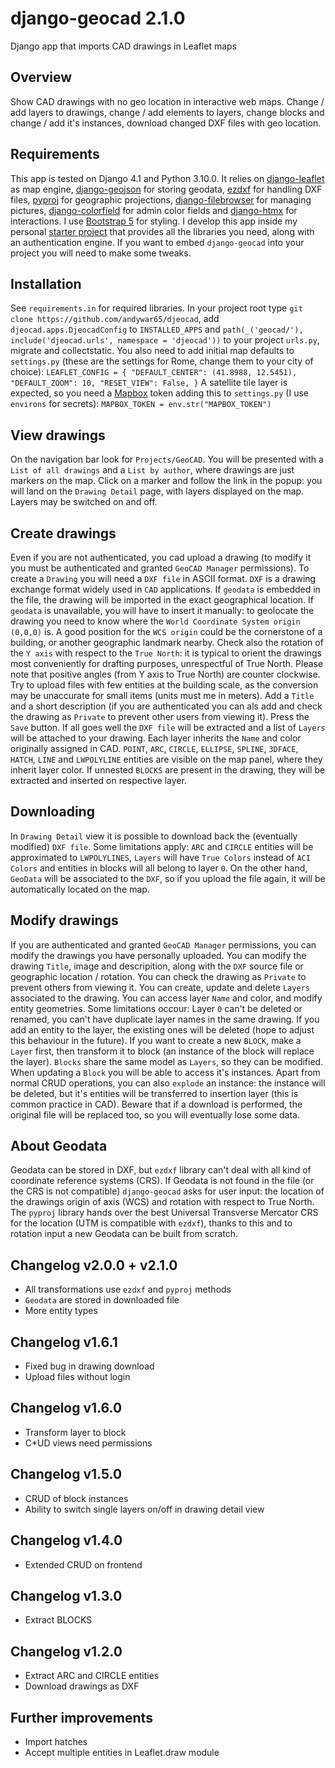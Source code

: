 # django-geocad 2.1.0
Django app that imports CAD drawings in Leaflet maps
## Overview
Show CAD drawings with no geo location in interactive web maps. Change / add layers to drawings, change / add elements to layers, change blocks and change / add it's instances, download changed DXF files with geo location.
## Requirements
This app is tested on Django 4.1 and Python 3.10.0. It relies on [django-leaflet](https://django-leaflet.readthedocs.io/en/latest/index.html/) as map engine, [django-geojson](https://django-geojson.readthedocs.io/en/latest/) for storing geodata, [ezdxf](https://ezdxf.mozman.at/) for handling DXF files, [pyproj](https://pyproj4.github.io/pyproj/stable/) for geographic projections, [django-filebrowser](https://django-filebrowser.readthedocs.io/en/latest/) for managing pictures, [django-colorfield](https://github.com/fabiocaccamo/django-colorfield) for admin color fields and [django-htmx](https://django-htmx.readthedocs.io/en/latest/) for interactions. I use [Bootstrap 5](https://getbootstrap.com/) for styling. I develop this app inside my personal [starter project](https://github.com/andywar65/project_repo/tree/architettura) that provides all the libraries you need, along with an authentication engine. If you want to embed `django-geocad` into your project you will need to make some tweaks.
## Installation
See `requirements.in` for required libraries. In your project root type `git clone https://github.com/andywar65/djeocad`, add `djeocad.apps.DjeocadConfig` to `INSTALLED_APPS` and `path(_('geocad/'), include('djeocad.urls', namespace = 'djeocad'))` to your project `urls.py`, migrate and collectstatic. You also need to add initial map defaults to `settings.py` (these are the settings for Rome, change them to your city of choice):
`LEAFLET_CONFIG = {
    "DEFAULT_CENTER": (41.8988, 12.5451),
    "DEFAULT_ZOOM": 10,
    "RESET_VIEW": False,
}`
A satellite tile layer is expected, so you need a [Mapbox](https://www.mapbox.com/) token adding this to `settings.py` (I use `environs` for secrets): `MAPBOX_TOKEN = env.str("MAPBOX_TOKEN")`
## View drawings
On the navigation bar look for `Projects/GeoCAD`. You will be presented with a `List of all drawings` and a `List by author`, where drawings are just markers on the map. Click on a marker and follow the link in the popup: you will land on the `Drawing Detail` page, with layers displayed on the map. Layers may be switched on and off.
## Create drawings
Even if you are not authenticated, you cad upload a drawing (to modify it you must be authenticated and granted `GeoCAD Manager` permissions). To create a `Drawing` you will need a `DXF file` in ASCII format. `DXF` is a drawing exchange format widely used in `CAD` applications.
If `geodata` is embedded in the file, the drawing will be imported in the exact geographical location. If `geodata` is unavailable, you will have to insert it manually: to geolocate the drawing you need to know where the `World Coordinate System origin (0,0,0)` is. A good position for the `WCS origin` could be the cornerstone of a building, or another geographic landmark nearby.
Check also the rotation of the `Y axis` with respect to the `True North`: it is typical to orient the drawings most conveniently for drafting purposes, unrespectful of True North. Please note that positive angles (from Y axis to True North) are counter clockwise.
Try to upload files with few entities at the building scale, as the conversion may be unaccurate for small items (units must me in meters).
Add a `Title` and a short description (if you are authenticated you can als add and check the drawing as `Private` to prevent other users from viewing it).
Press the `Save` button. If all goes well the `DXF file` will be extracted and a list of `Layers` will be attached to your drawing. Each layer inherits the `Name` and color originally assigned in CAD. `POINT`, `ARC`, `CIRCLE`, `ELLIPSE`, `SPLINE`, `3DFACE`, `HATCH`, `LINE` and `LWPOLYLINE` entities are visible on the map panel, where they inherit layer color. If unnested `BLOCKS` are present in the drawing, they will be extracted and inserted on respective layer.
## Downloading
In `Drawing Detail` view it is possible to download back the (eventually modified) `DXF file`. Some limitations apply: `ARC` and `CIRCLE` entities will be approximated to `LWPOLYLINES`, `Layers` will have `True Colors` instead of `ACI Colors` and entities in blocks will all belong to layer `0`. On the other hand, `GeoData` will be associated to the `DXF`, so if you upload the file again, it will be automatically located on the map.
## Modify drawings
If you are authenticated and granted `GeoCAD Manager` permissions, you can modify the drawings you have personally uploaded.
You can modify the drawing `Title`, image and descripition, along with the `DXF` source file or geographic location / rotation. You can check the drawing as `Private` to prevent others from viewing it.
You can create, update and delete `Layers` associated to the drawing. You can access layer `Name` and color, and modify entity geometries. Some limitations occour: Layer `0` can't be deleted or renamed, you can't have duplicate layer names in the same drawing. If you add an entity to the layer, the existing ones will be deleted (hope to adjust this behaviour in the future).
If you want to create a new `BLOCK`, make a `Layer` first, then transform it to block (an instance of the block will replace the layer). `Blocks` share the same model as `Layers`, so they can be modified. When updating a `Block` you will be able to access it's instances. Apart from normal CRUD operations, you can also `explode` an instance: the instance will be deleted, but it's entities will be transferred to insertion layer (this is common practice in CAD).
Beware that if a download is performed, the original file will be replaced too, so you will eventually lose some data.
## About Geodata
Geodata can be stored in DXF, but `ezdxf` library can't deal with all kind of coordinate reference systems (CRS). If Geodata is not found in the file (or the CRS is not compatible) `django-geocad` asks for user input: the location of the drawings origin of axis (WCS) and rotation with respect to True North. The `pyproj` library hands over the best Universal Transverse Mercator CRS for the location (UTM is compatible with `ezdxf`), thanks to this and to rotation input a new Geodata can be built from scratch.

## Changelog v2.0.0 + v2.1.0
* All transformations use `ezdxf` and `pyproj` methods
* `Geodata` are stored in downloaded file
* More entity types
## Changelog v1.6.1
* Fixed bug in drawing download
* Upload files without login
## Changelog v1.6.0
* Transform layer to block
* C*UD views need permissions
## Changelog v1.5.0
* CRUD of block instances
* Ability to switch single layers on/off in drawing detail view
## Changelog v1.4.0
* Extended CRUD on frontend
## Changelog v1.3.0
* Extract BLOCKS
## Changelog v1.2.0
* Extract ARC and CIRCLE entities
* Download drawings as DXF
## Further improvements
* Import hatches
* Accept multiple entities in Leaflet.draw module
